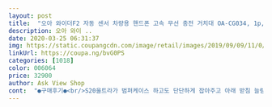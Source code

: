 ```yaml
---
layout: post 
title:  "오아 와이더F2 자동 센서 차량용 핸드폰 고속 무선 충전 거치대 OA-CG034, 1p, 블랙" 
description: 오아 와이 ..
date: 2020-03-25 06:31:37 
img: https://static.coupangcdn.com/image/retail/images/2019/09/09/11/0/4e09ca0a-a8a4-48cf-94e8-f8539d0f024d.jpg 
linkUrl: https://coupa.ng/bvG0PS 
categories: [1018] 
color: 006064 
price: 32900 
author: Ask View Shop 
cont:  "●구매후기●<br/>S20울트라가 범퍼케이스 하고도 단단하게 잡아주고 아래 받침 늘림으로 센서 위치에 잘 거치됩니다<br/>S20폰 무게와 범퍼 케이스 꽉 잡아주고 두꺼운 케이스에 센서작동 바로되고 함께 구입한 고속충전 시거잭과 즐겁게 사용할 것 같아요<br/>가장 신상품으로 고른건데 정말 맘에듭니다<br/>공간도 사실 왼편도 비좁구요<br/>그래서 중앙 조수석편에 장착했어요<br/>그러나<br/>그러나 장거리 주행엔 범퍼보단 좀얇은 케이스로 바꿔주는 게 좋을 것 같아요<br/>너무 좋아요ㅋㅋ 자꾸 장난치게 되네요<br/>다이소꺼 용써가며 끼워 쓰다가 감동감동!<br/>대시보드거치대가 기본구성품인게 젤 좋았습니다!!<br/>대시보드용도 함께 와 든든합니다<br/>딱 좋은거같아서 하나 더 구매하려구여.<br/><br/>로켓와우로 시켜서 새벽에 받아봤네요.<br/> 받자마자 핸드폰 충전기에 연결하여<br/>많이 파세요 굿<br/>무선충전됩니다.<br/> 이 점 참고하시고.<br/>.<br/> 제 차가 2017년 올뉴모닝인데 송풍구에 장착되냐는 질문에 상세페이지 보고 참고하라는 말에 안 맞으면 반품해야지 하고 시킴.<br/> 확인 후에 다시 올리겠음.<br/><br/>방지턱 넘어도 거치부위 안전받침이 덜컹거리지 않고 아주 잘 잡아줘요<br/>사무실 책상에 올려두니 충전하고 거치해두기<br/>사무실에서 먼저 테스트를 했는데 고속충전도 잘 됩니당<br/>상품 자체는 아주 만족스럽습니다.<br/> 정상작동하고 있고요.<br/>.<br/><br/>설치하고 올려봄.<br/> 모닝은 저기에 설치하고 집게 밑에 다리를 저렇게 대 놓으면 안되고 그 위에 칸에 집게로 집고 그 밑에 칸 송풍구에 같이 넣어서 고정하길 바람.<br/> 무선 충전 잘되고 밑에 받쳐주는 다리가 있어 차량이 흔들릴 때도 생각보다 안정적임.<br/><br/>아 그리고 센서가 핸드폰 인식해서 날개 열리는거<br/>엄청 고민하다가 구매했습니다!!<br/>오아에서 나오는 것도 세종류나 되더라구여<br/>요즘 차량용 거치대 종류가 너무너무 많아서<br/>일단 디자인은 군더더기없이 잘 빠져서 딱 맘에들구요<br/>잘쓸께여~ 많이 파세요!<br/>저는 S10 이고 UAG케이스를 쓰고 있습니다.<br/> 아시겠지만 두꺼운 케이스인데 불구하고<br/>정상작동하는지 우선 확인 완료.<br/> 흡착 거치대도 들어있는데 필요없으니까 상자에 넣고.<br/><br/>차에도 하나 설치하고 책상에서도 쓰구!<br/>추가)<br/>티볼리  송풍구가 참 애매한 구조라 핸들 오른편은 정방향이 아니라 왼편에 장착하려니 운행중 운전석페달로 떨어진다고 생각하니 끔찍하죠<br/>핸폰거치전에는 손이든 뭐든 다 반응해 열어제낌 ㅋ<br/>핸폰거치하면 버튼으로만 풀려 아주 안전해요<br/>" 
---
```

